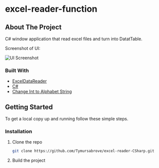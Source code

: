# excel-reader-function

## About The Project
C# window application that read excel files and turn into DatatTable.

Screenshot of UI:

![UI Screenshot](https://github.com/Tymursabrove/excel-reader-function/blob/main/Main.png)

### Built With

* [ExcelDataReader](https://github.com/ExcelDataReader/ExcelDataReader)
* [C#](https://en.wikipedia.org/wiki/C_Sharp_(programming_language))
* [Change Int to Alphabet String](https://github.com/Tymursabrove/int-to-alphabet)

<!-- GETTING STARTED -->
## Getting Started

To get a local copy up and running follow these simple steps.

### Installation
1. Clone the repo
   ```sh
   git clone https://github.com/Tymursabrove/excel-reader-CSharp.git
   ```
2. Build the project


